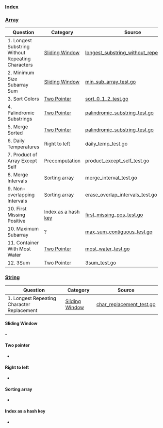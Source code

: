 ### Index

### [Array](https://www.techinterviewhandbook.org/algorithms/array)

| Question                                          | Category                                    | Source                                                                                        |
| ------------------------------------------------- | ------------------------------------------- | --------------------------------------------------------------------------------------------- |
| 1. Longest Substring Without Repeating Characters | [Sliding Window](#sliding-window)           | [longest_substring_without_repeat_test.go](./string/longest_substring_without_repeat_test.go) |
| 2. Minimum Size Subarray Sum                      | [Sliding Window](#sliding-window)           | [min_sub_array_test.go](./array/min_sub_array_test.go)                                        |
| 3. Sort Colors                                    | [Two Pointer](#two-pointer)                 | [sort_0_1_2_test.go](./array/sort_0_1_2_test.go)                                              |
| 4. Palindromic Substrings                         | [Two Pointer](#two-pointer)                 | [palindromic_substring_test.go](./string/palindromic_substring_test.go)                       |
| 5. Merge Sorted                                   | [Two Pointer](#two-pointer)                 | [palindromic_substring_test.go](./array/merge_sorted_test.go)                                 |
| 6. Daily Temperatures                             | [Right to left](#right-to-left)             | [daily_temp_test.go](./stack/daily_temp_test.go)                                              |
| 7. Product of Array Except Self                   | [Precomputation](#precomputation)           | [product_except_self_test.go](./array/product_except_self_test.go)                            |
| 8. Merge Intervals                                | [Sorting array](#sorting-array)             | [merge_interval_test.go](./array/merge_interval_test.go)                                      |
| 9. Non-overlapping Intervals                      | [Sorting array](#sorting-array)             | [erase_overlap_intervals_test.go](./array/erase_overlap_intervals_test.go)                    |
| 10. First Missing Positive                        | [Index as a hash key](#index-as-a-hash-key) | [first_missing_pos_test.go](./array/first_missing_pos_test.go)                                |
| 10. Maximum Subarray                              | ?                                           | [max_sum_contiguous_test.go](./array/max_sum_contiguous_test.go)                              |
| 11. Container With Most Water                     | [Two Pointer](#two-pointer)                 | [most_water_test.go](./array/most_water_test.go)                                              |
| 12. 3Sum                                          | [Two Pointer](#two-pointer)                 | [3sum_test.go](./array/3sum_test.go)                                                          |


### [String](https://www.techinterviewhandbook.org/algorithms/string)

| Question                                   | Category                          | Source                                                        |
| ------------------------------------------ | --------------------------------- | ------------------------------------------------------------- |
| 1. Longest Repeating Character Replacement | [Sliding Window](#sliding-window) | [char_replacement_test.go](./string/char_replacement_test.go) |


#### Sliding Window
- 

#### Two pointer
-

#### Right to left
-

#### Sorting array
-

#### Index as a hash key
-